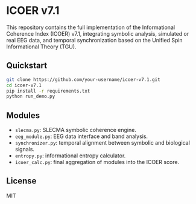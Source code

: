 # ICOER v7.1

This repository contains the full implementation of the Informational Coherence Index (ICOER) v7.1, integrating symbolic analysis, simulated or real EEG data, and temporal synchronization based on the Unified Spin Informational Theory (TGU).

## Quickstart

```bash
git clone https://github.com/your-username/icoer-v7.1.git
cd icoer-v7.1
pip install -r requirements.txt
python run_demo.py
```

## Modules
- `slecma.py`: SLECMA symbolic coherence engine.
- `eeg_module.py`: EEG data interface and band analysis.
- `synchronizer.py`: temporal alignment between symbolic and biological signals.
- `entropy.py`: informational entropy calculator.
- `icoer_calc.py`: final aggregation of modules into the ICOER score.

## License
MIT
